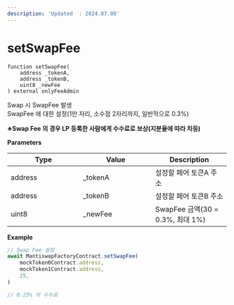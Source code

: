 ```yaml
---
description: 'Updated  : 2024.07.08'
---
```


# setSwapFee

```solidity
function setSwapFee(
    address _tokenA, 
    address _tokenB, 
    uint8 _newFee 
) external onlyFeeAdmin
```



Swap 시 SwapFee 발생\
SwapFee 에 대한 설정(1만 자리, 소수점 2자리까지, 일반적으로 0.3%)

**※Swap Fee 의 경우 LP 등록한 사람에게 수수료로 보상(지분율에 따라 차등)**



**Parameters**

<table><thead><tr><th width="150">Type</th><th width="150">Value</th><th>Description</th></tr></thead><tbody><tr><td>address</td><td>_tokenA</td><td>설정할 페어 토큰A 주소</td></tr><tr><td>address</td><td>_tokenB</td><td>설정할 페어 토큰B 주소</td></tr><tr><td>uint8</td><td>_newFee</td><td>SwapFee 금액(30 = 0.3%, 최대 1%)</td></tr></tbody></table>



**Example**

```javascript
// Swap Fee 설정
await MantiswapFactoryContract.setSwapFee(
    mockToken0Contract.address,
    mockToken1Contract.address,
    25,
) 

// 0.25% 의 수수료
```



